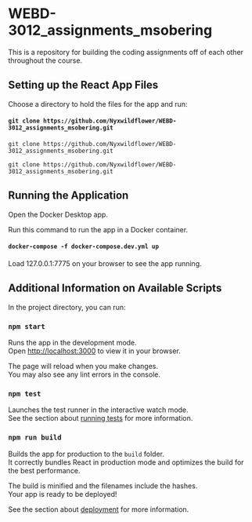 # WEBD-3012_assignments_msobering
This is a repository for building the coding assignments off of each other throughout the course.

## Setting up the React App Files

Choose a directory to hold the files for the app and run:

#### `git clone https://github.com/Nyxwildflower/WEBD-3012_assignments_msobering.git`

`git clone https://github.com/Nyxwildflower/WEBD-3012_assignments_msobering.git`

```
git clone https://github.com/Nyxwildflower/WEBD-3012_assignments_msobering.git
```

## Running the Application

Open the Docker Desktop app.

Run this command to run the app in a Docker container.

#### `docker-compose -f docker-compose.dev.yml up`

Load 127.0.0.1:7775 on your browser to see the app running.

## Additional Information on Available Scripts

In the project directory, you can run:

### `npm start`

Runs the app in the development mode.\
Open [http://localhost:3000](http://localhost:3000) to view it in your browser.

The page will reload when you make changes.\
You may also see any lint errors in the console.

### `npm test`

Launches the test runner in the interactive watch mode.\
See the section about [running tests](https://facebook.github.io/create-react-app/docs/running-tests) for more information.

### `npm run build`

Builds the app for production to the `build` folder.\
It correctly bundles React in production mode and optimizes the build for the best performance.

The build is minified and the filenames include the hashes.\
Your app is ready to be deployed!

See the section about [deployment](https://facebook.github.io/create-react-app/docs/deployment) for more information.

